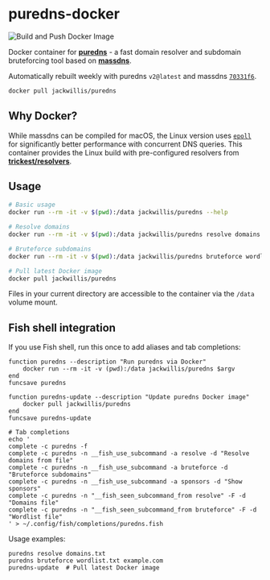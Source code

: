 # puredns-docker

![Build and Push Docker Image](https://github.com/jackwillis/puredns-docker/actions/workflows/docker-build.yaml/badge.svg)

Docker container for [**puredns**](https://github.com/d3mondev/puredns) - a fast domain resolver and subdomain bruteforcing tool based on [**massdns**](https://github.com/blechschmidt/massdns).

Automatically rebuilt weekly with puredns `v2@latest` and massdns [`70331f6`](https://github.com/blechschmidt/massdns/commit/70331f618410de87d0eb478a290ec7f085831d4f).

```bash
docker pull jackwillis/puredns
```

## Why Docker?

While massdns can be compiled for macOS, the Linux version uses [`epoll`](https://en.wikipedia.org/wiki/Epoll) for significantly better performance with concurrent DNS queries. This container provides the Linux build with pre-configured resolvers from [**trickest/resolvers**](https://github.com/trickest/resolvers).

## Usage

```bash
# Basic usage
docker run --rm -it -v $(pwd):/data jackwillis/puredns --help

# Resolve domains
docker run --rm -it -v $(pwd):/data jackwillis/puredns resolve domains.txt

# Bruteforce subdomains
docker run --rm -it -v $(pwd):/data jackwillis/puredns bruteforce wordlist.txt example.com

# Pull latest Docker image
docker pull jackwillis/puredns
```

Files in your current directory are accessible to the container via the `/data` volume mount.

## Fish shell integration

If you use Fish shell, run this once to add aliases and tab completions:

```fish
function puredns --description "Run puredns via Docker"
    docker run --rm -it -v (pwd):/data jackwillis/puredns $argv
end
funcsave puredns

function puredns-update --description "Update puredns Docker image"
    docker pull jackwillis/puredns
end
funcsave puredns-update

# Tab completions
echo '
complete -c puredns -f
complete -c puredns -n __fish_use_subcommand -a resolve -d "Resolve domains from file"
complete -c puredns -n __fish_use_subcommand -a bruteforce -d "Bruteforce subdomains"
complete -c puredns -n __fish_use_subcommand -a sponsors -d "Show sponsors"
complete -c puredns -n "__fish_seen_subcommand_from resolve" -F -d "Domains file"
complete -c puredns -n "__fish_seen_subcommand_from bruteforce" -F -d "Wordlist file"
' > ~/.config/fish/completions/puredns.fish
```

Usage examples:

```fish
puredns resolve domains.txt
puredns bruteforce wordlist.txt example.com
puredns-update  # Pull latest Docker image
```
